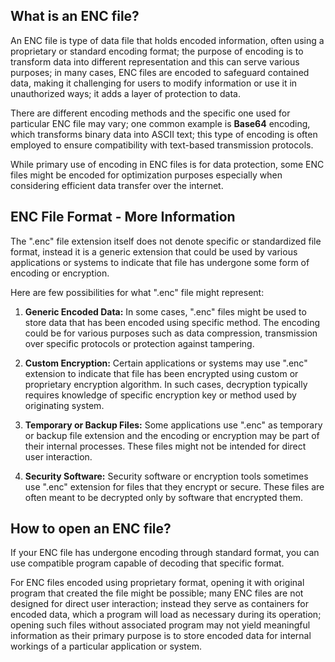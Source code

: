 ## What is an ENC file?

An ENC file is type of data file that holds encoded information, often using a proprietary or standard encoding format; the purpose of encoding is to transform data into different representation and this can serve various purposes; in many cases, ENC files are encoded to safeguard contained data, making it challenging for users to modify information or use it in unauthorized ways; it adds a layer of protection to data.

There are different encoding methods and the specific one used for particular ENC file may vary; one common example is **Base64** encoding, which transforms binary data into ASCII text; this type of encoding is often employed to ensure compatibility with text-based transmission protocols.

While primary use of encoding in ENC files is for data protection, some ENC files might be encoded for optimization purposes especially when considering efficient data transfer over the internet.

## ENC File Format - More Information

The ".enc" file extension itself does not denote specific or standardized file format, instead it is a generic extension that could be used by various applications or systems to indicate that file has undergone some form of encoding or encryption. 

Here are few possibilities for what ".enc" file might represent:

1.  **Generic Encoded Data:** In some cases, ".enc" files might be used to store data that has been encoded using specific method. The encoding could be for various purposes such as data compression, transmission over specific protocols or protection against tampering.
    
2.  **Custom Encryption:** Certain applications or systems may use ".enc" extension to indicate that file has been encrypted using custom or proprietary encryption algorithm. In such cases, decryption typically requires knowledge of specific encryption key or method used by originating system.
    
3.  **Temporary or Backup Files:** Some applications use ".enc" as temporary or backup file extension and the encoding or encryption may be part of their internal processes. These files might not be intended for direct user interaction.
    
4.  **Security Software:** Security software or encryption tools sometimes use ".enc" extension for files that they encrypt or secure. These files are often meant to be decrypted only by software that encrypted them.

## How to open an ENC file?

If your ENC file has undergone encoding through standard format, you can use compatible program capable of decoding that specific format.

For ENC files encoded using proprietary format, opening it with original program that created the file might be possible; many ENC files are not designed for direct user interaction; instead they serve as containers for encoded data, which a program will load as necessary during its operation; opening such files without associated program may not yield meaningful information as their primary purpose is to store encoded data for internal workings of a particular application or system.


